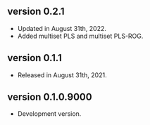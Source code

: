 ## version 0.2.1

- Updated in August 31th, 2022.
- Added multiset PLS and multiset PLS-ROG.

## version 0.1.1

- Released in August 31th, 2021.

## version 0.1.0.9000

- Development version.

